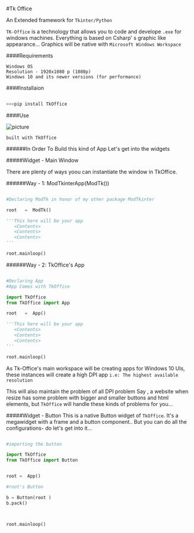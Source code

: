 
#Tk Office 

An Extended framework for `Tkinter/Python`

`TK-Office` is a technology that allows you to code and develope `.exe` for windows machines. Everything is based on Csharp' s
graphic like appearance...
Graphics will be native with `Microsoft Windows Workspace`

####Requirements

    Windows OS
    Resolution - 1920x1080 p (1080p)
    Windows 10 and its newer versions (for performance)

####Installaion 

```python

>>>pip install TkOffice 


```

####Use

![picture]("d:/TkOffice/userkit.jpg")

`built with TkOffice`


######In Order To Build this kind of App Let's get into the widgets

#####Widget - Main Window

There are plenty of ways yoou can instantiate the window in TkOffice.

######Way - 1: ModTkinterApp(ModTk())

```python 

#Declaring ModTk in honor of my other package ModTkinter

root   =  ModTk()

'''This here will be your app
   <Contents>
   <Contents>
   <Contents>
'''

root.mainloop()

```

######Way - 2: TkOffice's App

```python 

#Declaring App
#App Comes with TkOffice

import TkOffice
from TkOffice import App

root   =  App()

'''This here will be your app
   <Contents>
   <Contents>
   <Contents>
'''

root.mainloop()

```

As Tk-Office's main workspace will be creating apps for Windows 10 UIs, these instances will create a high DPI app
`i.e: The highest available resolution`

This will also maintain the problem of all DPI problem
Say , a website when resize has some problem with bigger and smaller buttons and html elements, but `TkOffice` will handle these kinds of problems for you...

#####Widget - Button
This is a native Button widget of `TkOffice`. It's a megawidget with a frame and a button component..
But you can do all the configurations- do let's get into it...

```python 

#importing the button

import TkOffice
from TkOffice import Button


root =  App()

#root's Button 

b = Button(root )
b.pack()



root.mainloop()
